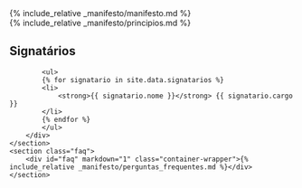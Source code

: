 <main class="manifest">
    <section class="manifest__introduction">
        <div class="container-wrapper">
            <div id="manifesto" markdown="1" class="manifest__definition">{% include_relative _manifesto/manifesto.md %}</div>
        </div>
    </section>
    <section class="manifest__principles">
        <div id="principios" markdown="1" class="container-wrapper">{% include_relative _manifesto/principios.md %}</div>
    </section>
    <section class="manifest__assigners">
        <div id="signatarios" class="container-wrapper">
            <h2>Signatários</h2>
        
            <ul>
            {% for signatario in site.data.signatarios %}
            <li>
                <strong>{{ signatario.nome }}</strong> {{ signatario.cargo }}
            </li>
            {% endfor %}
            </ul>
        </div>
    </section>
    <section class="faq">
        <div id="faq" markdown="1" class="container-wrapper">{% include_relative _manifesto/perguntas_frequentes.md %}</div>
    </section>
</main>